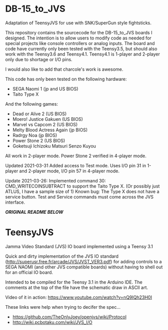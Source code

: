 # DB-15_to_JVS
Adaptation of TeensyJVS for use with SNK/SuperGun style fightsticks.

This repository contains the sourcecode for the DB-15_to_JVS boards I designed.  The intention is to allow users to modify code as needed for special projects like console controllers or analog inputs.  The board and code have currently only been tested with the Teensy3.5, but should also work with the Teensy3.6 and Teensy4.1.  Teensy4.1 is 1-player and 2-player only due to shortage or I/O pins.

I would also like to add that charcole's work is awesome.

This code has only been tested on the following hardware:
- SEGA Naomi 1 (jp and US BIOS)
- Taito Type X

And the following games:
- Dead or Alive 2 (US BIOS)
- Moero! Justice Gakuen (US BIOS)
- Marvel vs Capcom 2 (US BIOS)
- Melty Blood Actress Again (jp BIOS)
- Radrgy Noa (jp BIOS)
- Power Stone 2 (US BIOS)
- Goketsuji Ichizoku Matsuri Senzo Kuyou

All work in 2-player mode.  Power Stone 2 verified in 4-player mode.

Updated 2021-03-31
Added access to Test mode.  Uses I/O pin 31 in 1-player and 2-player mode, I/O pin 57 in 4-player mode.

Update 2021-03-26:
Implemented command 30: CMD_WRITECOINSUBTRACT to support the Taito Type X.  (Or possibly just ATLUS, I have a sample size of 1)  Known bug: The Type X does not have a service button.  Test and Service commands must come across the JVS interface.


***ORIGINAL README BELOW***

# TeensyJVS
Jamma Video Standard (JVS) IO board implemented using a Teensy 3.1

Quick and dirty implementation of the JVS IO standard (http://superusr.free.fr/arcade/JVS/JVST_VER3.pdf) for adding controls to a SEGA NAOMI (and other JVS compatible boards) without having to shell out for an official IO board.

Intended to be compiled for the Teensy 3.1 in the Arduino IDE. The comments at the top of the file have the schematic draw in ASCII art.

Video of it in action: https://www.youtube.com/watch?v=nQ9IQh23H0I

These links were help when trying to decifer the spec...
- https://github.com/TheOnlyJoey/openjvs/wiki/Protocol
- http://wiki.pcbotaku.com/wiki/JVS_I/O
